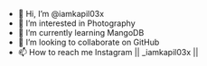 - 👋 Hi, I’m @iamkapil03x
- 👀 I’m interested in Photography
- 🌱 I’m currently learning MangoDB
- 💞️ I’m looking to collaborate on GitHub
- 📫 How to reach me Instagram || _iamkapil03x ||

<!---
iamkapil03x/iamkapil03x is a ✨ special ✨ repository because its `README.md` (this file) appears on your GitHub profile.
You can click the Preview link to take a look at your changes.
--->
